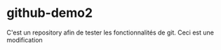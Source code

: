 # github-demo2
C'est un repository afin de tester les fonctionnalités de git.
Ceci est une modification
